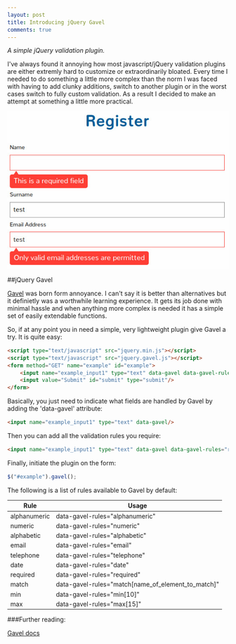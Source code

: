```yaml
---
layout: post
title: Introducing jQuery Gavel 
comments: true
---
```


*A simple jQuery validation plugin.*

I've always found it annoying how most javascript/jQuery validation plugins are either extremly hard to customize or extraordinarily bloated. Every time I needed to do something a  little more complex than the norm I was faced with having to add clunky additions, switch to another plugin or in the worst cases switch to fully custom validation. As a result I decided to make an attempt at something a little more practical.

![Vagrant Banner](/public/images/posts/gavel_banner.jpg)

##jQuery Gavel

[Gavel](https://github.com/OdinsPlasmaRifle/jquery.gavel) was born form annoyance. I can't say it is better than alternatives but it definietly was a worthwhile learning experience. It gets its job done with minimal hassle and when anything more complex is needed it has a simple set of easily extendable functions.

So, if at any point you in need a simple, very lightweight plugin give Gavel a try. It is quite easy:

```html
<script type="text/javascript" src="jquery.min.js"></script>
<script type="text/javascript" src="jquery.gavel.js"></script>
<form method="GET" name="example" id="example">
    <input name="example_input1" type="text" data-gavel data-gavel-rules="required|alphabetic"/>
    <input value="Submit" id="submit" type="submit"/>
</form>
```

Basically, you just need to indicate what fields are handled by Gavel by adding the 'data-gavel' attribute:

```html
<input name="example_input1" type="text" data-gavel/>
```

Then you can add all the validation rules you require:

```html
<input name="example_input1" type="text" data-gavel data-gavel-rules="required|alphabetic"/>
```

Finally, initiate the plugin on the form:

```javascript
$("#example").gavel();
```

The following is a list of rules available to Gavel by default:

Rule | Usage
---- | -----
alphanumeric | data-gavel-rules="alphanumeric"
numeric | data-gavel-rules="numeric"
alphabetic | data-gavel-rules="alphabetic"
email | data-gavel-rules="email"
telephone | data-gavel-rules="telephone"
date | data-gavel-rules="date"
required | data-gavel-rules="required"
match | data-gavel-rules="match[name_of_element_to_match]"
min | data-gavel-rules="min[10]"
max | data-gavel-rules="max[15]"


###Further reading:

[Gavel docs](https://github.com/OdinsPlasmaRifle/jquery.gavel/blob/master/README.md)

